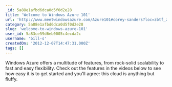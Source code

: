 ```yaml
---
_id: 5a88e1afbd6dca0d5f0d2e28
title: 'Welcome to Windows Azure 101'
url: 'http://www.meetwindowsazure.com/Azure101#corey-sanders?loc=zbtf_zYFC&prod=zWA&tech=zCL&prog=zOTprog&type=zOTtype&media=zVid'
category: 5a88e1afbd6dca0d5f0d2e28
slug: 'welcome-to-windows-azure-101'
user_id: 5a83ce59d6eb0005c4ecda2c
username: 'bill-s'
createdOn: '2012-12-07T14:47:31.000Z'
tags: []
---
```


Windows Azure offers a multitude of features, from rock-solid scalability to fast and easy flexibility. Check out the features in the videos below to see how easy it is to get started and you'll agree: this cloud is anything but fluffy.
